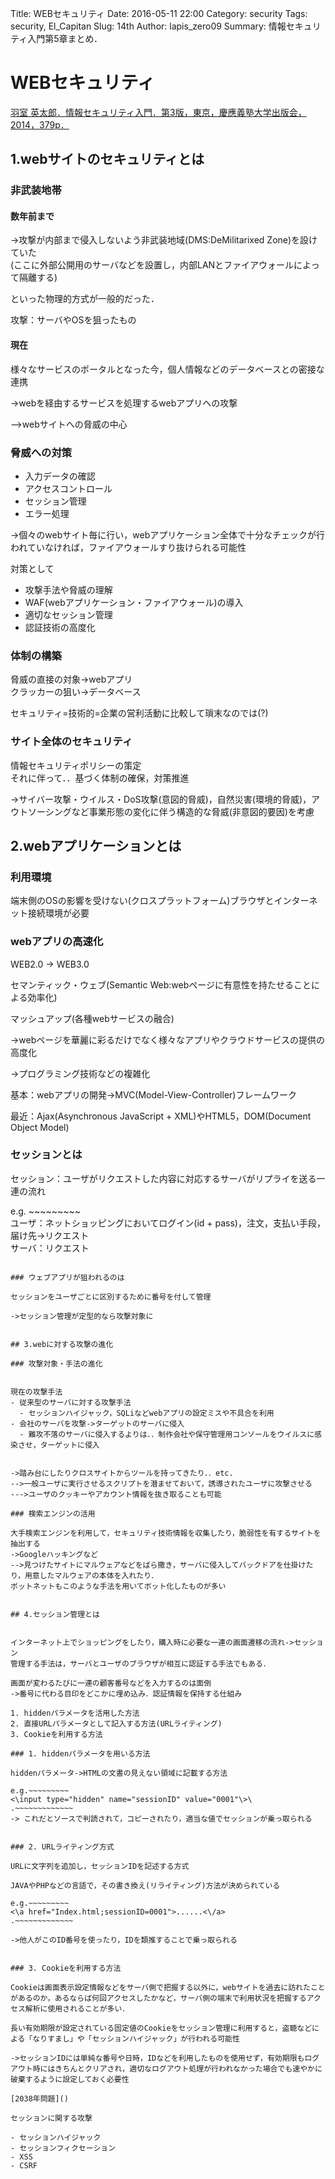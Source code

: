 Title: WEBセキュリティ
Date: 2016-05-11 22:00
Category: security
Tags: security, El_Capitan
Slug: 14th
Author: lapis_zero09
Summary: 情報セキュリティ入門第5章まとめ．

# WEBセキュリティ

[羽室 英太郎．情報セキュリティ入門．第3版，東京，慶應義塾大学出版会，2014，379p．](http://www.amazon.co.jp/%E6%83%85%E5%A0%B1%E3%82%BB%E3%82%AD%E3%83%A5%E3%83%AA%E3%83%86%E3%82%A3%E5%85%A5%E9%96%80-%E7%AC%AC3%E7%89%88-%EF%A8%9E%E5%AE%A4-%E8%8B%B1%E5%A4%AA%E9%83%8E/dp/4766421655/ref=pd_sim_14_3?ie=UTF8&dpID=51L1j2RYMNL&dpSrc=sims&preST=_AC_UL160_SR113%2C160_&refRID=1MW1F8KA1HKMPSYHV7FN)


## 1.webサイトのセキュリティとは

### 非武装地帯

#### 数年前まで

->攻撃が内部まで侵入しないよう非武装地域(DMS:DeMilitarixed Zone)を設けていた  
  (ここに外部公開用のサーバなどを設置し，内部LANとファイアウォールによって隔離する)  

といった物理的方式が一般的だった．  

攻撃：サーバやOSを狙ったもの

#### 現在

様々なサービスのポータルとなった今，個人情報などのデータベースとの密接な連携  

->webを経由するサービスを処理するwebアプリへの攻撃  

-->webサイトへの脅威の中心

### 脅威への対策

- 入力データの確認
- アクセスコントロール
- セッション管理
- エラー処理

->個々のwebサイト毎に行い，webアプリケーション全体で十分なチェックが行われていなければ，ファイアウォールすり抜けられる可能性  

対策として

- 攻撃手法や脅威の理解
- WAF(webアプリケーション・ファイアウォール)の導入
- 適切なセッション管理
- 認証技術の高度化


### 体制の構築

脅威の直接の対象->webアプリ  
クラッカーの狙い->データベース  

セキュリティ=技術的=企業の営利活動に比較して瑣末なのでは(?)

### サイト全体のセキュリティ

情報セキュリティポリシーの策定  
それに伴って．．基づく体制の確保，対策推進  

->サイバー攻撃・ウイルス・DoS攻撃(意図的脅威)，自然災害(環境的脅威)，アウトソーシングなど事業形態の変化に伴う構造的な脅威(非意図的要因)を考慮  

## 2.webアプリケーションとは

### 利用環境

端末側のOSの影響を受けない(クロスプラットフォーム)ブラウザとインターネット接続環境が必要

### webアプリの高速化

WEB2.0 -> WEB3.0  

セマンティック・ウェブ(Semantic Web:webページに有意性を持たせることによる効率化)  

マッシュアップ(各種webサービスの融合)  

->webページを華麗に彩るだけでなく様々なアプリやクラウドサービスの提供の高度化  

->プログラミング技術などの複雑化  

基本：webアプリの開発->MVC(Model-View-Controller)フレームワーク  

最近：Ajax(Asynchronous JavaScript + XML)やHTML5，DOM(Document Object Model)  


### セッションとは

セッション：ユーザがリクエストした内容に対応するサーバがリプライを送る一連の流れ  

e.g.  ~~~~~~~~~  
ユーザ：ネットショッピングにおいてログイン(id + pass)，注文，支払い手段，届け先->リクエスト  
サーバ：リクエスト  
~~~~~~~~  

### ウェブアプリが狙われるのは

セッションをユーザごとに区別するために番号を付して管理  

->セッション管理が定型的なら攻撃対象に


## 3.webに対する攻撃の進化

### 攻撃対象・手法の進化


現在の攻撃手法
- 従来型のサーバに対する攻撃手法
  - セッションハイジャック，SQLiなどwebアプリの設定ミスや不具合を利用
- 会社のサーバを攻撃->ターゲットのサーバに侵入
  - 難攻不落のサーバに侵入するよりは．．制作会社や保守管理用コンソールをウイルスに感染させ，ターゲットに侵入


->踏み台にしたりクロスサイトからツールを持ってきたり．．etc.  
-->一般ユーザに実行させるスクリプトを潜ませておいて，誘導されたユーザに攻撃させる  
--->ユーザのクッキーやアカウント情報を抜き取ることも可能  

### 検索エンジンの活用

大手検索エンジンを利用して，セキュリティ技術情報を収集したり，脆弱性を有するサイトを抽出する  
->Googleハッキングなど  
-->見つけたサイトにマルウェアなどをばら撒き，サーバに侵入してバックドアを仕掛けたり，用意したマルウェアの本体を入れたり．  
ボットネットもこのような手法を用いてボット化したものが多い  


## 4.セッション管理とは


インターネット上でショッピングをしたり，購入時に必要な一連の画面遷移の流れ->セッション  
管理する手法は，サーバとユーザのブラウザが相互に認証する手法でもある．  

画面が変わるたびに一連の顧客番号などを入力するのは面倒  
->番号に代わる目印をどこかに埋め込み．認証情報を保持する仕組み  

1. hiddenパラメータを活用した方法
2. 直接URLパラメータとして記入する方法(URLライティング)
3. Cookieを利用する方法

### 1. hiddenパラメータを用いる方法

hiddenパラメータ->HTMLの文書の見えない領域に記載する方法  

e.g.~~~~~~~~~  
<\input type="hidden" name="sessionID" value="0001"\>\  
.~~~~~~~~~~~~~  
-> これだとソースで判読されて，コピーされたり，適当な値でセッションが乗っ取られる


### 2. URLライティング方式

URLに文字列を追加し，セッションIDを記述する方式  

JAVAやPHPなどの言語で，その書き換え(リライティング)方法が決められている  

e.g.~~~~~~~~~  
<\a href="Index.html;sessionID=0001">......<\/a>  
.~~~~~~~~~~~~~  

->他人がこのID番号を使ったり，IDを類推することで乗っ取られる


### 3. Cookieを利用する方法

Cookieは画面表示設定情報などをサーバ側で把握する以外に，webサイトを過去に訪れたことがあるのか，あるならば何回アクセスしたかなど，サーバ側の端末で利用状況を把握するアクセス解析に使用されることが多い．  

長い有効期限が設定されている固定値のCookieをセッション管理に利用すると，盗聴などによる「なりすまし」や「セッションハイジャック」が行われる可能性  

->セッションIDには単純な番号や日時，IDなどを利用したものを使用せず，有効期限もログアウト時にはきちんとクリアされ，適切なログアウト処理が行われなかった場合でも速やかに破棄するように設定しておく必要性  

[2038年問題]()  

セッションに関する攻撃

- セッションハイジャック
- セッションフィクセーション
- XSS
- CSRF










